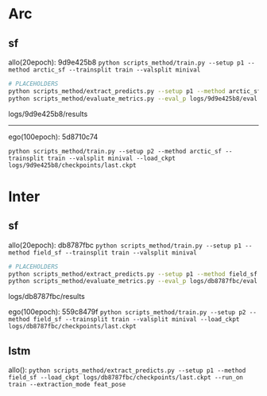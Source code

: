 # Arc

## sf

allo(20epoch): 9d9e425b8
```python scripts_method/train.py --setup p1 --method arctic_sf --trainsplit train --valsplit minival```

```sh
# PLACEHOLDERS
python scripts_method/extract_predicts.py --setup p1 --method arctic_sf --load_ckpt logs/9d9e425b8/checkpoints/last.ckpt --run_on val --extraction_mode eval_pose
python scripts_method/evaluate_metrics.py --eval_p logs/9d9e425b8/eval --split val --setup p1 --task pose
```

logs/9d9e425b8/results

---

ego(100epoch): 5d8710c74

```python scripts_method/train.py --setup p2 --method arctic_sf --trainsplit train --valsplit minival --load_ckpt logs/9d9e425b8/checkpoints/last.ckpt```

# Inter

## sf

allo(20epoch): db8787fbc
```python scripts_method/train.py --setup p1 --method field_sf --trainsplit train --valsplit minival```

```sh
# PLACEHOLDERS
python scripts_method/extract_predicts.py --setup p1 --method field_sf --load_ckpt logs/db8787fbc/checkpoints/last.ckpt --run_on val --extraction_mode eval_field
python scripts_method/evaluate_metrics.py --eval_p logs/db8787fbc/eval --split val --setup p1 --task field

```

logs/db8787fbc/results

ego(100epoch): 559c8479f
```python scripts_method/train.py --setup p2 --method field_sf --trainsplit train --valsplit minival --load_ckpt logs/db8787fbc/checkpoints/last.ckpt```

## lstm

allo():
```python scripts_method/extract_predicts.py --setup p1 --method field_sf --load_ckpt logs/db8787fbc/checkpoints/last.ckpt --run_on train --extraction_mode feat_pose```
